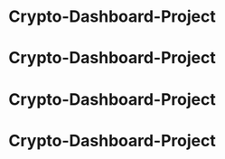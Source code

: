 # Crypto-Dashboard-Project
# Crypto-Dashboard-Project
# Crypto-Dashboard-Project
# Crypto-Dashboard-Project
